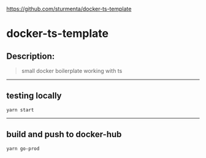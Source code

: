 https://github.com/sturmenta/docker-ts-template

# docker-ts-template

## Description:

> small docker boilerplate working with ts

---

## testing locally

    yarn start

---

## build and push to docker-hub

    yarn go-prod

<!-- // enter to shell inside docker image -->
<!--  -->
<!-- docker ps -->
<!-- docker exec -it ${docker-image-name} sh -->
<!-- // watch files -->
